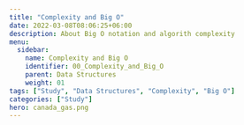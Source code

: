 ```yaml
---
title: "Complexity and Big O"
date: 2022-03-08T08:06:25+06:00
description: About Big O notation and algorith complexity
menu:
  sidebar:
    name: Complexity and Big O
    identifier: 00_Complexity_and_Big_O
    parent: Data Structures
    weight: 01
tags: ["Study", "Data Structures", "Complexity", "Big O"]
categories: ["Study"]
hero: canada_gas.png
---
```


